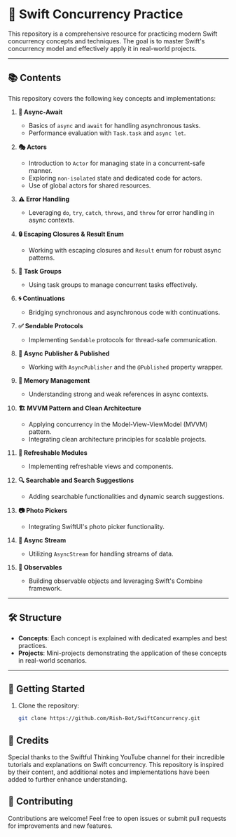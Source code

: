 # 🚀 Swift Concurrency Practice  

This repository is a comprehensive resource for practicing modern Swift concurrency concepts and techniques. The goal is to master Swift's concurrency model and effectively apply it in real-world projects.  

---

## 📚 Contents  

This repository covers the following key concepts and implementations:  

1. **🔄 Async-Await**  
   - Basics of `async` and `await` for handling asynchronous tasks.  
   - Performance evaluation with `Task.task` and `async let`.  

2. **🎭 Actors**  
   - Introduction to `Actor` for managing state in a concurrent-safe manner.  
   - Exploring `non-isolated` state and dedicated code for actors.  
   - Use of global actors for shared resources.  

3. **⚠️ Error Handling**  
   - Leveraging `do`, `try`, `catch`, `throws`, and `throw` for error handling in async contexts.  

4. **🔒 Escaping Closures & Result Enum**  
   - Working with escaping closures and `Result` enum for robust async patterns.  

5. **👥 Task Groups**  
   - Using task groups to manage concurrent tasks effectively.  

6. **🌀 Continuations**  
   - Bridging synchronous and asynchronous code with continuations.  

7. **✅ Sendable Protocols**  
   - Implementing `Sendable` protocols for thread-safe communication.  

8. **📡 Async Publisher & Published**  
   - Working with `AsyncPublisher` and the `@Published` property wrapper.  

9. **🧠 Memory Management**  
   - Understanding strong and weak references in async contexts.  

10. **🏗️ MVVM Pattern and Clean Architecture**  
    - Applying concurrency in the Model-View-ViewModel (MVVM) pattern.  
    - Integrating clean architecture principles for scalable projects.  

11. **🔄 Refreshable Modules**  
    - Implementing refreshable views and components.  

12. **🔍 Searchable and Search Suggestions**  
    - Adding searchable functionalities and dynamic search suggestions.  

13. **📷 Photo Pickers**  
    - Integrating SwiftUI's photo picker functionality.  

14. **🌊 Async Stream**  
    - Utilizing `AsyncStream` for handling streams of data.  

15. **👀 Observables**  
    - Building observable objects and leveraging Swift's Combine framework.  

---

## 🛠️ Structure  

- **Concepts**: Each concept is explained with dedicated examples and best practices.  
- **Projects**: Mini-projects demonstrating the application of these concepts in real-world scenarios.  

---

## 🚀 Getting Started  

1. Clone the repository:  
   ```bash  
   git clone https://github.com/Rish-Bot/SwiftConcurrency.git

## 💙 Credits

Special thanks to the Swiftful Thinking YouTube channel for their incredible tutorials and explanations on Swift concurrency.
This repository is inspired by their content, and additional notes and implementations have been added to further enhance understanding.

## 🤝 Contributing

Contributions are welcome! Feel free to open issues or submit pull requests for improvements and new features.

